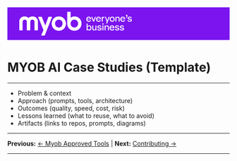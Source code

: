 ![MYOB Banner](../../assets/images/myob-banner.png)
---


# MYOB AI Case Studies (Template)

---

- Problem & context
- Approach (prompts, tools, architecture)
- Outcomes (quality, speed, cost, risk)
- Lessons learned (what to reuse, what to avoid)
- Artifacts (links to repos, prompts, diagrams)

---

**Previous:** [← Myob Approved Tools](MYOB-approved-tools.md) | **Next:** [Contributing →](CONTRIBUTING.md)

---
